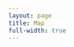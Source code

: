 ```yaml
---
layout: page
title: Map
full-width: true
---
```



<div style=text-align: center>
<object type=image/svg+xml data=/svgs/BasicAlgebraicGeometry.txt.svg> </object>
</div>
